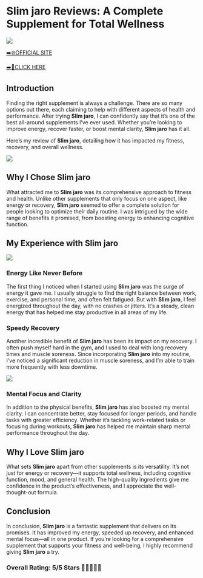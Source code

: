# **Slim jaro Reviews**: A Complete Supplement for Total Wellness

[![](https://static.vecteezy.com/system/resources/thumbnails/019/896/014/small/buy-now-gradient-button-with-cart-symbol-buy-now-illustration-png.png)](https://edetoop.top/lander/sugarpreland-1/slimjaro.html) 

[➡️🌐OFFICIAL SITE](https://edetoop.top/lander/sugarpreland-1/slimjaro.html) 

[➡️🔗CLICK HERE](https://edetoop.top/lander/sugarpreland-1/slimjaro.html) 


## Introduction

Finding the right supplement is always a challenge. There are so many options out there, each claiming to help with different aspects of health and performance. After trying **Slim jaro**, I can confidently say that it’s one of the best all-around supplements I’ve ever used. Whether you’re looking to improve energy, recover faster, or boost mental clarity, **Slim jaro** has it all.

Here’s my review of **Slim jaro**, detailing how it has impacted my fitness, recovery, and overall wellness.

[![](https://wallpapers.com/images/hd/red-order-now-button-udg4jcj4arvn8b0n-2.png)](https://edetoop.top/lander/sugarpreland-1/slimjaro.html)  

## Why I Chose **Slim jaro**

What attracted me to **Slim jaro** was its comprehensive approach to fitness and health. Unlike other supplements that only focus on one aspect, like energy or recovery, **Slim jaro** seemed to offer a complete solution for people looking to optimize their daily routine. I was intrigued by the wide range of benefits it promised, from boosting energy to enhancing cognitive function.

## My Experience with **Slim jaro**

[![](https://static.vecteezy.com/system/resources/thumbnails/019/896/014/small/buy-now-gradient-button-with-cart-symbol-buy-now-illustration-png.png)](https://edetoop.top/lander/sugarpreland-1/slimjaro.html)

### Energy Like Never Before

The first thing I noticed when I started using **Slim jaro** was the surge of energy it gave me. I usually struggle to find the right balance between work, exercise, and personal time, and often felt fatigued. But with **Slim jaro**, I feel energized throughout the day, with no crashes or jitters. It’s a steady, clean energy that has helped me stay productive in all areas of my life.

### Speedy Recovery

Another incredible benefit of **Slim jaro** has been its impact on my recovery. I often push myself hard in the gym, and I used to deal with long recovery times and muscle soreness. Since incorporating **Slim jaro** into my routine, I’ve noticed a significant reduction in muscle soreness, and I’m able to train more frequently with less downtime.

[![](https://wallpapers.com/images/hd/red-order-now-button-udg4jcj4arvn8b0n-2.png)](https://edetoop.top/lander/sugarpreland-1/slimjaro.html)  

### Mental Focus and Clarity

In addition to the physical benefits, **Slim jaro** has also boosted my mental clarity. I can concentrate better, stay focused for longer periods, and handle tasks with greater efficiency. Whether it’s tackling work-related tasks or focusing during workouts, **Slim jaro** has helped me maintain sharp mental performance throughout the day.

## Why I Love **Slim jaro**

What sets **Slim jaro** apart from other supplements is its versatility. It’s not just for energy or recovery—it supports total wellness, including cognitive function, mood, and general health. The high-quality ingredients give me confidence in the product’s effectiveness, and I appreciate the well-thought-out formula.

## Conclusion

In conclusion, **Slim jaro** is a fantastic supplement that delivers on its promises. It has improved my energy, speeded up recovery, and enhanced mental focus—all in one product. If you’re looking for a comprehensive supplement that supports your fitness and well-being, I highly recommend giving **Slim jaro** a try.

### Overall Rating: 5/5 Stars 🌟🌟🌟🌟🌟
